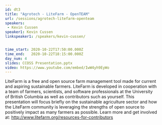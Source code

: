 ```yaml
---
id: dt3
title: "Agrotech - LiteFarm - OpenTEAM"
url: /sessions/agrotech-litefarm-openteam
speakers:
 - Kevin Cussen
speaker1: Kevin Cussen
linkspeaker1: /speakers/kevin-cussen/


time_start: 2020-10-22T17:50:00.000Z
time_end:   2020-10-22T18:15:00.000Z
day_num: 4
slides: CCOSS Presentation.pptx
video: https://www.youtube.com/embed/IwW4yh9EyWo
---
```


LiteFarm is a free and open source farm management tool made for current and aspiring sustainable farmers. LiteFarm is developed in cooperation with a team of farmers, scientists, and software professionals at the University of British Columbia as well as contributors such as yourself. This presentation will focus briefly on the sustainable agriculture sector and how the LiteFarm community is leveraging the strengths of open source to positively impact as many farmers as possible. Learn more and get involved at: http://www.litefarm.org/resources-for-contributors
